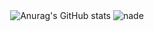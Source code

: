 <div align="center">

  <img src="https://github-readme-stats.vercel.app/api?username=Nade00&show_icons=true&theme=synthwave&hide_border=true" alt="Anurag's GitHub stats">


  <img height="auto" src="https://github-readme-streak-stats.herokuapp.com/?user=nade00&theme=synthwave&hide_border=true" alt="nade" />
  
</div>
